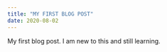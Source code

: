 ```yaml
---
title: "MY FIRST BLOG POST"
date: 2020-08-02
---
```

My first blog post. I am new to this and still learning.
